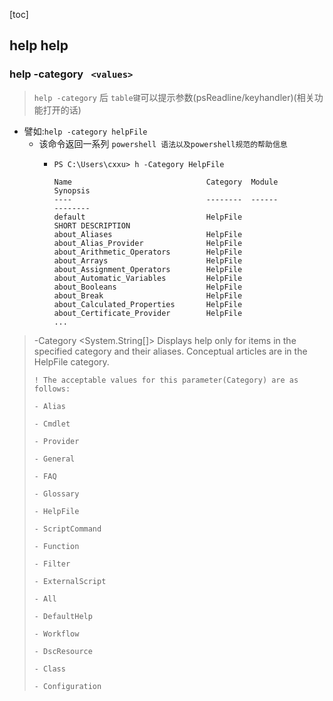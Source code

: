 [toc]



## help help

### help -category ` <values>` 

> `help -category` 后 `table键`可以提示参数(psReadline/keyhandler)(相关功能打开的话)

- 譬如:`help -category helpFile`
  - 该命令返回一系列 `powershell 语法以及powershell规范的帮助信息`
    - ```
      PS C:\Users\cxxu> h -Category HelpFile
      
      Name                              Category  Module                    Synopsis
      ----                              --------  ------                    --------
      default                           HelpFile                            SHORT DESCRIPTION
      about_Aliases                     HelpFile
      about_Alias_Provider              HelpFile
      about_Arithmetic_Operators        HelpFile
      about_Arrays                      HelpFile
      about_Assignment_Operators        HelpFile
      about_Automatic_Variables         HelpFile
      about_Booleans                    HelpFile
      about_Break                       HelpFile
      about_Calculated_Properties       HelpFile
      about_Certificate_Provider        HelpFile
      ...
      ```

>
> -Category <System.String[]>
>         Displays help only for items in the specified category and their aliases. Conceptual articles are in the HelpFile category.
>
>     ! The acceptable values for this parameter(Category) are as follows:
>
>     - Alias
>    
>     - Cmdlet
>    
>     - Provider
>    
>     - General
>    
>     - FAQ
>    
>     - Glossary
>    
>     - HelpFile
>    
>     - ScriptCommand
>    
>     - Function
>    
>     - Filter
>    
>     - ExternalScript
>    
>     - All
>    
>     - DefaultHelp
>    
>     - Workflow
>    
>     - DscResource
>    
>     - Class
>    
>     - Configuration
